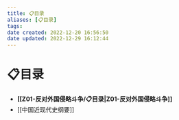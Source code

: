 ```yaml
---
title: 📋目录
aliases: [📋目录]
tags: 
date created: 2022-12-20 16:56:50
date updated: 2022-12-29 16:12:44
---
```


# 📋目录

- **[[Z01-反对外国侵略斗争/📋目录|Z01-反对外国侵略斗争]]**
- [[中国近现代史纲要]]
